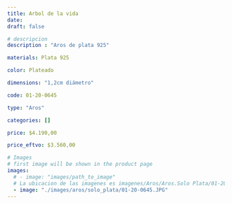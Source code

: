 ```yaml
---
title: Arbol de la vida
date: 
draft: false

# descripcion
description : "Aros de plata 925"

materials: Plata 925

color: Plateado

dimensions: "1,2cm diámetro"

code: 01-20-0645

type: "Aros"

categories: []

price: $4.190,00

price_eftvo: $3.560,00

# Images
# first image will be shown in the product page
images:
  # - image: "images/path_to_image"
  # La ubicacion de las imagenes es imagenes/Aros/Aros.Solo Plata/01-20-0645-arbol-de-la-vida
  - image: "./images/aros/solo_plata/01-20-0645.JPG"
---
```

